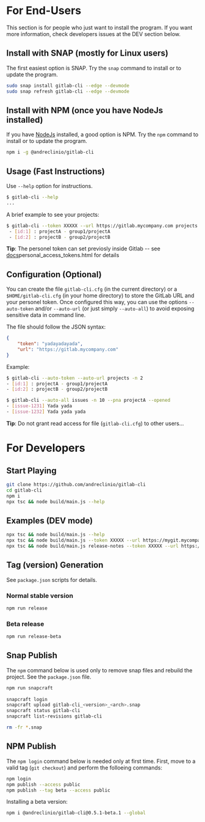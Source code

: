 
# For End-Users

This section is for people who just want to install the program.
If you want more information, check developers issues at the DEV section below.

## Install with SNAP (mostly for Linux users)

The first easiest option is SNAP.
Try the `snap` command to install or to update the program.

``` bash
sudo snap install gitlab-cli --edge --devmode
sudo snap refresh gitlab-cli --edge --devmode
```

## Install with NPM (once you have NodeJs installed)

If you have [NodeJs](https://nodejs.org) installed,
a good option is NPM. Try the `npm` command to install or to update the program.

``` bash
npm i -g @andreclinio/gitlab-cli
```

## Usage (Fast Instructions)

Use `--help` option for instructions.

``` bash
$ gitlab-cli --help
...
```

A brief example to see your projects:

```bash
$ gitlab-cli --token XXXXX --url https://gitlab.mycompany.com projects
 - [id:1] : projectA - group1/projectA
 - [id:2] : projectB - group2/projectB

```

**Tip**: The personel token can set previosly inside Gitlab -- see [docs](https://docs.gitlab.com/ee/user/profile/)personal_access_tokens.html for details

## Configuration (Optional)

You can create the file `gitlab-cli.cfg` (in the current directory) or a
`$HOME/gitlab-cli.cfg` (in your home directory) to store the GitLab URL and your personel token.
Once configured this way, you can use the options
`--auto-token` and/or `--auto-url` (or just simply `--auto-all`) to avoid exposing sensitive data in command line.

The file should follow the JSON syntax:

```json
{
    "token": "yadayadayada",
    "url": "https://gitlab.mycompany.com"
}
```

Example:

``` bash
$ gitlab-cli --auto-token --auto-url projects -n 2
- [id:1] : projectA - group1/projectA
- [id:2] : projectB - group2/projectB

$ gitlab-cli --auto-all issues -n 10 --pna projectA --opened
- [issue-1231] Yada yada
- [issue-1232] Yada yada yada

```

**Tip**: Do not grant read access for file (`gitlab-cli.cfg`) to other users...

# For Developers

## Start Playing

```bash
git clone https://github.com/andreclinio/gitlab-cli
cd gitlab-cli
npm i
npx tsc && node build/main.js --help
```

## Examples (DEV mode)

```bash
npx tsc && node build/main.js --help
npx tsc && node build/main.js --token XXXXX --url https://mygit.mycompany.com issues --opened --verbose --project-name my-project
npx tsc && node build/main.js release-notes --token XXXXX --url https://mygit.mycompany.com --project-name my-project --verbose --milestone-name my-milestone
```

## Tag (version) Generation

See `package.json` scripts for details.

### Normal stable version

``` bash
npm run release
```

### Beta release

```bash
npm run release-beta
```

## Snap Publish

The `npm` command below is used only to remove snap files and rebuild the project.
See the `package.json` file.

```bash
npm run snapcraft
 
snapcraft login
snapcraft upload gitlab-cli_<version>_<arch>.snap
snapcraft status gitlab-cli
snapcraft list-revisions gitlab-cli

rm -fr *.snap
```

## NPM Publish

The `npm login` command below is needed only at first time.
First, move to a valid tag (`git checkout`) and perform the folloeing commands:

```bash
npm login
npm publish --access public
npm publish --tag beta --access public
```

Installing a beta version:

```bash
npm i @andreclinio/gitlab-cli@0.5.1-beta.1 --global
```
